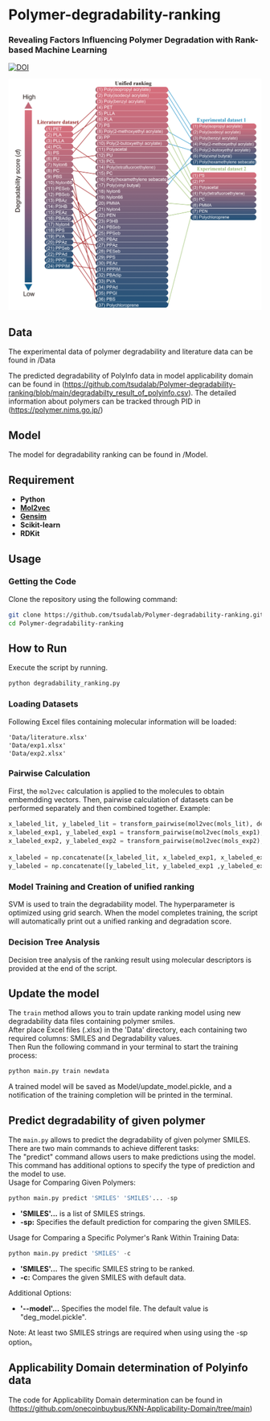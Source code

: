 # Polymer-degradability-ranking
### Revealing Factors Influencing Polymer Degradation with Rank-based Machine Learning
[![DOI](https://zenodo.org/badge/DOI/10.5281/zenodo.8268022.svg)](https://doi.org/10.5281/zenodo.8268022)         

![](https://github.com/tsudalab/Polymer-degradability-ranking/blob/main/ranking_result.png)   

## Data  
The experimental data of polymer degradability and literature data can be found in /Data  

The predicted degradability of PolyInfo data in model applicability domain can be found in (https://github.com/tsudalab/Polymer-degradability-ranking/blob/main/degradabilty_result_of_polyinfo.csv). The detailed information about polymers can be tracked through PID in (https://polymer.nims.go.jp/)  

## Model  
The model for degradability ranking can be found in /Model. 

## Requirement
- **Python**
- **[Mol2vec](https://github.com/samoturk/mol2vec)**
- **[Gensim](https://radimrehurek.com/gensim/)**
- **Scikit-learn**
- **RDKit**


## Usage

### Getting the Code

Clone the repository using the following command:

```bash
git clone https://github.com/tsudalab/Polymer-degradability-ranking.git
cd Polymer-degradability-ranking
```
## How to Run  
Execute the script by running. 
```bash
python degradability_ranking.py
```

### Loading Datasets  
Following Excel files containing molecular information will be loaded:

    'Data/literature.xlsx'
    'Data/exp1.xlsx'
    'Data/exp2.xlsx'

### Pairwise Calculation  
First, the `mol2vec` calculation is applied to the molecules to obtain embemdding vectors. Then, pairwise calculation of datasets can be performed separately and then combined together. Example:

```python
x_labeled_lit, y_labeled_lit = transform_pairwise(mol2vec(mols_lit), deg_lit)
x_labeled_exp1, y_labeled_exp1 = transform_pairwise(mol2vec(mols_exp1), deg_exp1)
x_labeled_exp2, y_labeled_exp2 = transform_pairwise(mol2vec(mols_exp2), deg_exp2)

x_labeled = np.concatenate([x_labeled_lit, x_labeled_exp1, x_labeled_exp2])
y_labeled = np.concatenate([y_labeled_lit, y_labeled_exp1 ,y_labeled_exp2])
```
### Model Training and Creation of unified ranking  
SVM is used to train the degradability model. The hyperparameter is optimized using grid search. When the model completes training, the script will automatically print out a unified ranking and degradation score.

### Decision Tree Analysis  
Decision tree analysis of the ranking result using molecular descriptors is provided at the end of the script.

## Update the model  
The `train` method allows you to train update ranking model using new degradability data files containing polymer smiles.  
After place Excel files (.xlsx) in the 'Data' directory, each containing two required columns: SMILES and Degradability values.  
Then Run the following command in your terminal to start the training process:  

```bash
python main.py train newdata
```
A trained model will be saved as Model/update_model.pickle, and a notification of the training completion will be printed in the terminal.  

## Predict degradability of given polymer
The `main.py` allows to predict the degradability of given polymer SMILES. There are two main commands to achieve different tasks:  
The "predict" command allows users to make predictions using the model. This command has additional options to specify the type of prediction and the model to use.  
Usage for Comparing Given Polymers:  

```python
python main.py predict 'SMILES' 'SMILES'... -sp
```
- **'SMILES'...** is a list of SMILES strings.
- **-sp:** Specifies the default prediction for comparing the given SMILES.

Usage for Comparing a Specific Polymer's Rank Within Training Data:  
```python
python main.py predict 'SMILES' -c
```
- **'SMILES'...** The specific SMILES string to be ranked.
- **-c:** Compares the given SMILES with default data.

Additional Options:
- **'--model'...** Specifies the model file. The default value is "deg_model.pickle".  

Note: At least two SMILES strings are required when using using the -sp option。  

## Applicability Domain determination of Polyinfo data  
The code for Applicability Domain determination can be found in (https://github.com/onecoinbuybus/KNN-Applicability-Domain/tree/main) 

